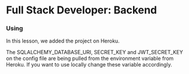 # Full Stack Developer: Backend

### Using

In this lesson, we added the project on Heroku.

The SQLALCHEMY_DATABASE_URI, SECRET_KEY and JWT_SECRET_KEY on the config file are being pulled from the environment variable from Heroku. If you want to use locally change these variable accordingly.
